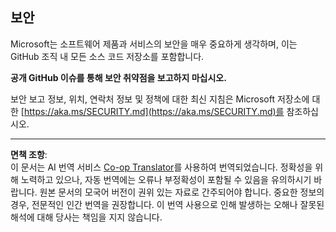 <!--
CO_OP_TRANSLATOR_METADATA:
{
  "original_hash": "7229f7490ea61a04330b79651ac4d37e",
  "translation_date": "2025-09-29T16:59:36+00:00",
  "source_file": "SECURITY.md",
  "language_code": "ko"
}
-->
<!-- BEGIN MICROSOFT SECURITY.MD V1.0.0 BLOCK -->

## 보안

Microsoft는 소프트웨어 제품과 서비스의 보안을 매우 중요하게 생각하며, 이는 GitHub 조직 내 모든 소스 코드 저장소를 포함합니다.

**공개 GitHub 이슈를 통해 보안 취약점을 보고하지 마십시오.**

보안 보고 정보, 위치, 연락처 정보 및 정책에 대한 최신 지침은 Microsoft 저장소에 대한 [https://aka.ms/SECURITY.md](https://aka.ms/SECURITY.md)를 참조하십시오.

<!-- END MICROSOFT SECURITY.MD BLOCK -->

---

**면책 조항**:  
이 문서는 AI 번역 서비스 [Co-op Translator](https://github.com/Azure/co-op-translator)를 사용하여 번역되었습니다. 정확성을 위해 노력하고 있으나, 자동 번역에는 오류나 부정확성이 포함될 수 있음을 유의하시기 바랍니다. 원본 문서의 모국어 버전이 권위 있는 자료로 간주되어야 합니다. 중요한 정보의 경우, 전문적인 인간 번역을 권장합니다. 이 번역 사용으로 인해 발생하는 오해나 잘못된 해석에 대해 당사는 책임을 지지 않습니다.